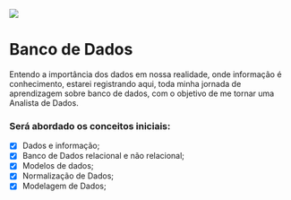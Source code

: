 <p align="left">
  <a href="https://skillicons.dev">
    <img src="https://skillicons.dev/icons?i=mysql" />
  </a>
</p> 

#  Banco de Dados 

Entendo a importância dos dados em nossa realidade, onde informação é conhecimento, estarei registrando aqui, toda minha jornada de aprendizagem sobre banco de dados, com o objetivo de me tornar uma Analista de Dados.

### Será abordado os conceitos iniciais: 

* [x] Dados e informação;
* [x] Banco de Dados relacional e não relacional;
* [x] Modelos de dados;
* [x] Normalização de Dados;
* [x] Modelagem de Dados;
